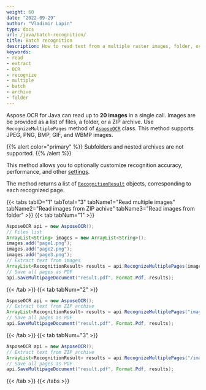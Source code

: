 ```yaml
---
weight: 60
date: "2022-09-29"
author: "Vladimir Lapin"
type: docs
url: /java/batch-recognition/
title: Batch recognition
description: How to read text from a multiple raster images, folder, or ZIP archive.
keywords:
- read
- extract
- OCR
- recognize
- multiple
- batch
- archive
- folder
---
```


Aspose.OCR for Java can read up to **20 images** in a single call. Images are be provided as a list of files, a folder, or a ZIP archive. Use `RecognizeMultiplePages` method of [`AsposeOCR`](https://reference.aspose.com/ocr/java/com.aspose.ocr/AsposeOCR) class. This method supports JPEG, PNG, BMP, GIF, and WBMP images.

{{% alert color="primary" %}}
Subfolders and nested archives are not supported.
{{% /alert %}}

This method allows you to optionally customize recognition accuracy, performance, and other [settings](/ocr/java/recognition-settings-image/).

The method returns a list of [`RecognitionResult`](https://reference.aspose.com/ocr/java/com.aspose.ocr/RecognitionResult) objects, corresponding to each recognized page.

{{< tabs tabID="1" tabTotal="3" tabName1="Read multiple images" tabName2="Read images from ZIP achive" tabName3="Read images from folder" >}}
{{< tab tabNum="1" >}}
```java
AsposeOCR api = new AsposeOCR();
// Files list
ArrayList<String> images = new ArrayList<String>();
images.add("page1.png");
images.add("page2.png");
images.add("page3.png");
// Extract text from images
ArrayList<RecognitionResult> results = api.RecognizeMultiplePages(images, new RecognitionSettings());
// Save all pages as PDF
api.SaveMultipageDocument("result.pdf", Format.Pdf, results);
```
{{< /tab >}}
{{< tab tabNum="2" >}}
```java
AsposeOCR api = new AsposeOCR();
// Extract text from ZIP archive
ArrayList<RecognitionResult> results = api.RecognizeMultiplePages("images.zip", new RecognitionSettings());
// Save all pages as PDF
api.SaveMultipageDocument("result.pdf", Format.Pdf, results);
```
{{< /tab >}}
{{< tab tabNum="3" >}}
```java
AsposeOCR api = new AsposeOCR();
// Extract text from ZIP archive
ArrayList<RecognitionResult> results = api.RecognizeMultiplePages("/images/", new RecognitionSettings());
// Save all pages as PDF
api.SaveMultipageDocument("result.pdf", Format.Pdf, results);
```
{{< /tab >}}
{{< /tabs >}}

